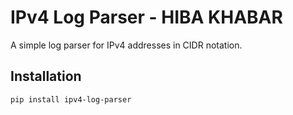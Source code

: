 # IPv4 Log Parser - HIBA KHABAR

A simple log parser for IPv4 addresses in CIDR notation.

## Installation
```bash
pip install ipv4-log-parser